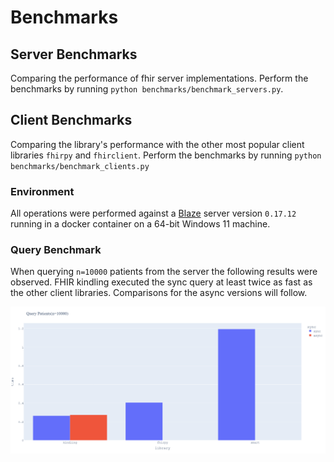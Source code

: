 # Benchmarks

## Server Benchmarks
Comparing the performance of fhir server implementations. Perform the benchmarks by running `python benchmarks/benchmark_servers.py`.


## Client Benchmarks
Comparing the library's performance with the other most popular client libraries `fhirpy` and `fhirclient`.
Perform the benchmarks by running `python benchmarks/benchmark_clients.py`

### Environment

All operations were performed against a [Blaze](https://github.com/samply/blaze) server version `0.17.12` running in a
docker container on a 64-bit Windows 11 machine.

### Query Benchmark

When querying `n=10000` patients from the server the following results were observed. FHIR kindling executed the sync
query at least twice as fast as the other client libraries. Comparisons for the async versions will follow.

![Query Results](results/query_plot.png)

